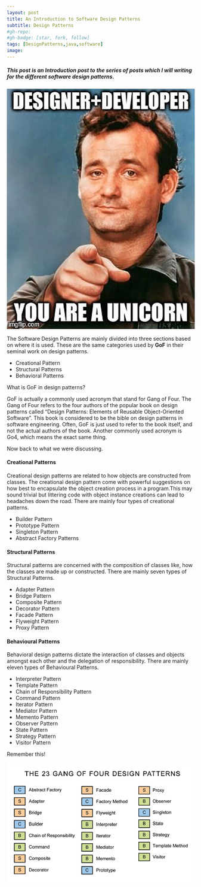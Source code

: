 ```yaml
---
layout: post
title: An Introduction to Software Design Patterns
subtitle: Design Patterns
#gh-repo:
#gh-badge: [star, fork, follow]
tags: [DesignPatterns,java,software]
image:
---
```

##### This post is an Introduction post to the series of posts which I will writing for the different software design patterns.

 ![Lets Learn to Design](../img/designdevunicorn.jpg)

The Software Design Patterns are mainly divided into three sections based on where it is used. These are the same categories used by **GoF** in their seminal work on design patterns.

- Creational Pattern
- Structural Patterns
- Behavioral Patterns

What is GoF in design patterns?

GoF is actually a commonly used acronym that stand for Gang of Four. The Gang of Four refers to the four authors of the popular book on design patterns called “Design Patterns: Elements of Reusable Object-Oriented Software”. This book is considered to be the bible on design patterns in software engineering. Often, GoF is just used to refer to the book itself, and not the actual authors of the book. Another commonly used acronym is Go4, which means the exact same thing.

Now back to what we were discussing.

#### **Creational Patterns**

Creational design patterns are related to how objects are constructed from classes. The creational design pattern come with powerful suggestions on how best to encapsulate the object creation process in a program.This may sound trivial but littering code with object instance creations can lead to headaches down the road. There are mainly four types of creational patterns.

- Builder Pattern
- Prototype Pattern
- Singleton Pattern
- Abstract Factory Patterns

#### **Structural Patterns**

Structural patterns are concerned with the composition of classes like, how the classes are made up or constructed. There are mainly seven types of Structural Patterns.

- Adapter Pattern
- Bridge Pattern
- Composite Pattern
- Decorator Pattern
- Facade Pattern
- Flyweight Pattern
- Proxy Pattern

#### **Behavioural Patterns**

Behavioral design patterns dictate the interaction of classes and objects amongst each other and the delegation of responsibility. There are mainly eleven types of Behavioural Patterns.

- Interpreter Pattern
- Template Pattern
- Chain of Responsibility Pattern
- Command Pattern
- Iterator Pattern
- Mediator Pattern
- Memento Pattern
- Observer Pattern
- State Pattern
- Strategy Pattern
- Visitor Pattern



Remember this!

![GOF](../img/gof.png)
